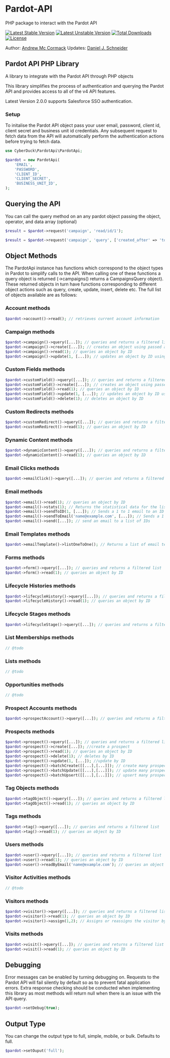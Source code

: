 # Pardot-API
PHP package to interact with the Pardot API

[![Latest Stable Version](https://poser.pugx.org/colorado-public-radio/pardot-api/v/stable)](https://packagist.org/packages/colorado-public-radio/pardot-api)
[![Latest Unstable Version](https://poser.pugx.org/colorado-public-radio/pardot-api/v/unstable)](https://packagist.org/packages/cyber-duck/pardot-api)
[![Total Downloads](https://poser.pugx.org/colorado-public-radio/pardot-api/downloads)](https://packagist.org/packages/colorado-public-radio/pardot-api)
[![License](https://poser.pugx.org/colorado-public-radio/pardot-api/license)](https://packagist.org/packages/colorado-public-radio/pardot-api)

Author: [Andrew Mc Cormack](https://github.com/Andrew-Mc-Cormack)
Updates: [Daniel J. Schneider](https://github.com/schneidan)

## Pardot API PHP Library

A library to integrate with the Pardot API through PHP objects

This library simplifies the process of authentication and querying the Pardot API and provides access to all of the v4 API features. 

Latest Version 2.0.0 supports Salesforce SSO authentication.

### Setup

To initalise the Pardot API object pass your user email, password, client id, client secret and business unit id credentials.
Any subsequent request to fetch data from the API will automatically perform the authentication actions before trying to fetch data.

```php
use CyberDuck\PardotApi\PardotApi;

$pardot = new PardotApi(
    'EMAIL',
    'PASSWORD',
    'CLIENT_ID',
    'CLIENT_SECRET',
    'BUSINESS_UNIT_ID',
);
```

## Querying the API

You can call the query method on an any pardot object passing the object, operator, and data array (optional)

```php
$result = $pardot->request('campaign', 'read/id/1');

$result = $pardot->request('campaign', 'query', ['created_after' => 'today']);
```

## Object Methods

The PardotApi instance has functions which correspond to the object types in Pardot to simplify calls to the API.
When calling one of these functions a query object is returned (->campaigns() returns a CampaignsQuery object).
These returned objects in turn have functions corresponding to different object actions such as query, create, update, insert, delete etc.
The full list of objects available are as follows:

### Account methods

```php
$pardot->account()->read(); // retrieves current account information
```

### Campaign methods

```php
$pardot->campaign()->query([...]); // queries and returns a filtered list
$pardot->campaign()->create([...]); // creates an object using passed array data
$pardot->campaign()->read(1); // queries an object by ID
$pardot->campaign()->update(1, [...]); // updates an object by ID using passed array data 
```

### Custom Fields methods

```php
$pardot->customField()->query([...]); // queries and returns a filtered list
$pardot->customField()->create([...]); // creates an object using passed array data
$pardot->customField()->read(1); // queries an object by ID
$pardot->customField()->update(1, [...]); // updates an object by ID using passed array data 
$pardot->customField()->delete(1); // deletes an object by ID
```

### Custom Redirects methods

```php
$pardot->customRedirect()->query([...]); // queries and returns a filtered list
$pardot->customRedirect()->read(1); // queries an object by ID
```

### Dynamic Content methods

```php
$pardot->dynamicContent()->query([...]); // queries and returns a filtered list
$pardot->dynamicContent()->read(1); // queries an object by ID
```

### Email Clicks methods

```php
$pardot->emailClick()->query([...]); // queries and returns a filtered list
```

### Email methods

```php
$pardot->email()->read(1); // queries an object by ID
$pardot->email()->stats(1); // Returns the statistical data for the list email 
$pardot->email()->sendToID(1, [...]); // Sends a 1 to 1 email to an ID using an array of email config / data
$pardot->email()->sendToEmail('name@example.com', [...]); // Sends a 1 to 1 email to a email address an array of email config / data
$pardot->email()->send([...]); // send an email to a list of IDs
```

### Email Templates methods

```php
$pardot->emailTemplate()->listOneToOne(); // Returns a list of email templates used in 1 to 1 emails
```

### Forms methods

```php
$pardot->form()->query([...]); // queries and returns a filtered list
$pardot->form()->read(1); // queries an object by ID
```

### Lifecycle Histories methods

```php
$pardot->lifecycleHistory()->query([...]); // queries and returns a filtered list
$pardot->lifecycleHistory()->read(1); // queries an object by ID
```

### Lifecycle Stages methods

```php
$pardot->lifecycleStage()->query([...]); // queries and returns a filtered list
```

### List Memberships methods

```php
// @todo
```

### Lists methods

```php
// @todo
```

### Opportunities methods

```php
// @todo
```

### Prospect Accounts methods

```php
$pardot->prospectAccount()->query([...]); // queries and returns a filtered list
```

### Prospects methods

```php
$pardot->prospect()->query([...]); // queries and returns a filtered list
$pardot->prospect()->create([...]); //create a prospect
$pardot->prospect()->read(1); // queries an object by ID
$pardot->prospect()->delete(1); // deletes by ID
$pardot->prospect()->update(1, [...]); //update by ID
$pardot->prospect()->batchCreate([[...],[...]]); // create many prospects, returns success response
$pardot->prospect()->batchUpdate([[...],[...]]); // update many prospects, returns success response
$pardot->prospect()->batchUpsert([[...],[...]]); // upsert many prospects, returns success response
```
### Tag Objects methods

```php
$pardot->tagObject()->query([...]); // queries and returns a filtered list
$pardot->tagObject()->read(1); // queries an object by ID
```

### Tags methods

```php
$pardot->tag()->query([...]); // queries and returns a filtered list
$pardot->tag()->read(1); // queries an object by ID
```

### Users methods

```php
$pardot->user()->query([...]); // queries and returns a filtered list
$pardot->user()->read(1); // queries an object by ID
$pardot->user()->readByEmail('name@example.com'); // queries an object by email
```

### Visitor Activities methods

```php
// @todo
```

### Visitors methods

```php
$pardot->visitor()->query([...]); // queries and returns a filtered list
$pardot->visitor()->read(1); // queries an object by ID
$pardot->visitor()->assign(1,2); // Assigns or reassigns the visitor by ID to a prospect ID.
```

### Visits methods

```php
$pardot->visit()->query([...]); // queries and returns a filtered list
$pardot->visit()->read(1); // queries an object by ID
```

## Debugging

Error messages can be enabled by turning debugging on. Requests to the Pardot API will fail silently by default so as to prevent
fatal application errors. Extra response checking should be conducted when implementing this library as most methods will return
null when there is an issue with the API query.

```php
$pardot->setDebug(true);
```

## Output Type

You can change the output type to full, simple, mobile, or bulk. Defaults to full.

```php
$pardot->setOuput('full');
```

